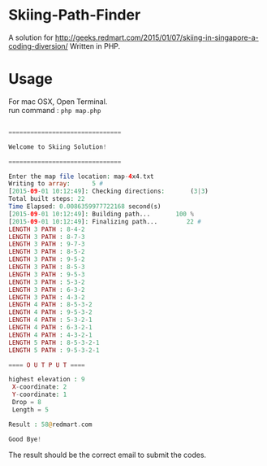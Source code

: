 # Skiing-Path-Finder
A solution for http://geeks.redmart.com/2015/01/07/skiing-in-singapore-a-coding-diversion/ Written in PHP.


# Usage
For mac OSX, Open Terminal.<br/>
run command :
``php map.php``
```php

===============================

Welcome to Skiing Solution!

===============================

Enter the map file location: map-4x4.txt
Writing to array:      5 #
[2015-09-01 10:12:49]: Checking directions:       (3|3)
Total built steps: 22
Time Elapsed: 0.0086359977722168 second(s)
[2015-09-01 10:12:49]: Building path...       100 %
[2015-09-01 10:12:49]: Finalizing path...        22 #
LENGTH 3 PATH : 8-4-2
LENGTH 3 PATH : 8-7-3
LENGTH 3 PATH : 9-7-3
LENGTH 3 PATH : 8-5-2
LENGTH 3 PATH : 9-5-2
LENGTH 3 PATH : 8-5-3
LENGTH 3 PATH : 9-5-3
LENGTH 3 PATH : 5-3-2
LENGTH 3 PATH : 6-3-2
LENGTH 3 PATH : 4-3-2
LENGTH 4 PATH : 8-5-3-2
LENGTH 4 PATH : 9-5-3-2
LENGTH 4 PATH : 5-3-2-1
LENGTH 4 PATH : 6-3-2-1
LENGTH 4 PATH : 4-3-2-1
LENGTH 5 PATH : 8-5-3-2-1
LENGTH 5 PATH : 9-5-3-2-1

==== O U T P U T ====

highest elevation : 9
 X-coordinate: 2
 Y-coordinate: 1
 Drop = 8
 Length = 5

Result : 58@redmart.com

Good Bye!

```
The result should be the correct email to submit the codes.
